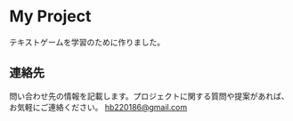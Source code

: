 # My Project


テキストゲームを学習のために作りました。

## 連絡先

問い合わせ先の情報を記載します。プロジェクトに関する質問や提案があれば、お気軽にご連絡ください。
hb220186@gmail.com
